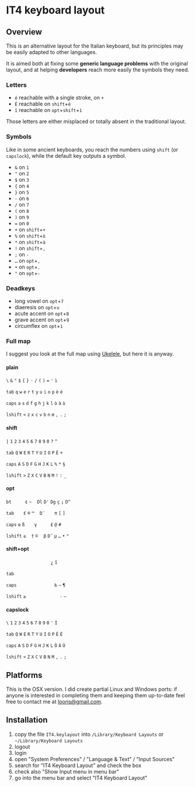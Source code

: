IT4 keyboard layout
===

Overview
--------

This is an alternative layout for the Italian keyboard, but its principles may be easily adapted to other languages.

It is aimed both at fixing some **generic language problems** with the original layout, and at helping **developers** reach more easily the symbols they need.

### Letters

* `é` reachable with a single stroke, on `+`
* `È` reachable on `shift`+`è`
* `î` reachable on `opt`+`shift`+`ì`

Those letters are either misplaced or totally absent in the traditional layout.

### Symbols

Like in some ancient keyboards, you reach the numbers using `shift` (or `capslock`), while the default key outputs a symbol.

* `&` on `1`
* `"` on `2`
* `$` on `3`
* `{` on `4`
* `}` on `5`
* `-` on `6`
* `/` on `7`
* `(` on `8`
* `)` on `9`
* `=` on `0`
* `+` on `shift`+`+`
* `%` on `shift`+`ò`
* `*` on `shift`+`à`
* `!` on `shift`+`,`
* `;` on `-`
* `…` on `opt`+`,`
* `•` on `opt`+`.`
* `°` on `opt`+`-`

### Deadkeys

* long vowel on `opt`+`7`
* diaeresis on `opt`+`u`
* acute accent on `opt`+`8`
* grave accent on `opt`+`9`
* circumflex on `opt`+`ì`

### Full map

I suggest you look at the full map using [Ukelele](http://scripts.sil.org/cms/scripts/page.php?site_id=nrsi&id=ukelele), but here it is anyway.

#### plain
`\` `&` `"` `$` `{` `}` `-` `/` `(` `)` `=` `'` `ì`

`tab` `q` `w` `e` `r` `t` `y` `u` `i` `o` `p` `è` `é`

`caps` `a` `s` `d` `f` `g` `h` `j` `k` `l` `ò` `à` `ù`

`lshift` `<` `z` `x` `c` `v` `b` `n` `m` `,` `.` `;`

#### shift
`|` `1` `2` `3` `4` `5` `6` `7` `8` `9` `0` `?` `^`

`tab` `Q` `W` `E` `R` `T` `Y` `U` `I` `O` `P` `È` `+`

`caps` `A` `S` `D` `F` `G` `H` `J` `K` `L` `%` `*` `§`

`lshift` `>` `Z` `X` `C` `V` `B` `N` `M` `!` `:` `_`

#### opt
`bt` ` ` ` ` ` ` `¢` `~` ` ` `Dl` `D'` `Dg` `ç` `¡` `D^`

`tab` ` ` ` ` `€` `®` `™` ` ` `D¨` ` ` ` ` `π` `[` `]`

`caps` `α` `ß` ` ` ` ` `γ` ` ` ` ` ` ` `£` `@` `#` ` `

`lshift` `≤` ` ` `†` `©` ` ` `β` `D˜` `µ` `…` `•` `°`

#### shift+opt
` ` ` ` ` ` ` ` ` ` ` ` ` ` ` ` ` ` ` ` ` ` `¿` `î`

`tab` ` ` ` ` ` ` ` ` ` ` ` ` ` ` ` ` ` ` ` ` ` ` ` `

`caps` ` ` ` ` ` ` ` ` ` ` ` ` ` ` ` ` ` ` `‰` `—` `¶`

`lshift` `≥` ` ` ` ` ` ` ` ` ` ` ` ` ` ` ` ` `·` `–`

#### capslock
`\` `1` `2` `3` `4` `5` `6` `7` `8` `9` `0` `'` `Ì`

`tab` `Q` `W` `E` `R` `T` `Y` `U` `I` `O` `P` `È` `É`

`caps` `A` `S` `D` `F` `G` `H` `J` `K` `L` `Ò` `À` `Ù`

`lshift` `<` `Z` `X` `C` `V` `B` `N` `M` `,` `.` `;`

Platforms
---------

This is the OSX version.
I did create partial Linux and Windows ports: if anyone is interested in completing them and keeping them up-to-date feel free to contact me at <looris@gmail.com>.

Installation
------------

1. copy the file `IT4.keylayout` into `/Library/Keyboard Layouts` or `~/Library/Keyboard Layouts`
2. logout
3. login
4. open "System Preferences" / "Language & Text" / "Input Sources"
5. search for "IT4 Keyboard Layout" and check the box
6. check also "Show Input menu in menu bar"
7. go into the menu bar and select "IT4 Keyboard Layout"
